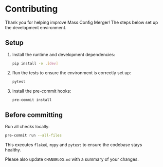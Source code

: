 # Contributing

Thank you for helping improve Mass Config Merger! The steps below set up the development environment.

## Setup

1. Install the runtime and development dependencies:
   ```bash
   pip install -e .[dev]
   ```
2. Run the tests to ensure the environment is correctly set up:
   ```bash
   pytest
   ```
3. Install the pre-commit hooks:
   ```bash
   pre-commit install
   ```

## Before committing

Run all checks locally:
```bash
pre-commit run --all-files
```
This executes `flake8`, `mypy` and `pytest` to ensure the codebase stays healthy.

Please also update `CHANGELOG.md` with a summary of your changes.


